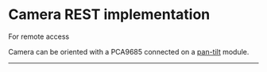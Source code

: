 # Camera REST implementation

For remote access

Camera can be oriented with a PCA9685 connected on a [pan-tilt](https://www.adafruit.com/product/1967) module.

---
